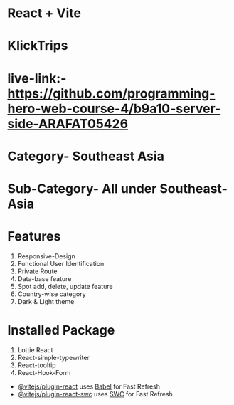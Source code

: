 # React + Vite
# KlickTrips
# live-link:- https://github.com/programming-hero-web-course-4/b9a10-server-side-ARAFAT05426
# Category- Southeast Asia 
# Sub-Category- All under Southeast-Asia 
# Features
1. Responsive-Design
2. Functional User Identification
3. Private Route
4. Data-base feature
5. Spot add, delete, update feature
6. Country-wise category
7. Dark & Light theme
# Installed Package
1. Lottie React
2. React-simple-typewriter
3. React-tooltip
4. React-Hook-Form

- [@vitejs/plugin-react](https://github.com/vitejs/vite-plugin-react/blob/main/packages/plugin-react/README.md) uses [Babel](https://babeljs.io/) for Fast Refresh
- [@vitejs/plugin-react-swc](https://github.com/vitejs/vite-plugin-react-swc) uses [SWC](https://swc.rs/) for Fast Refresh
